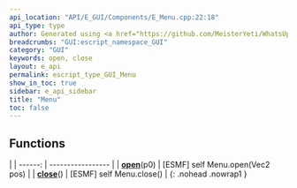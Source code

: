 ```yaml
---
api_location: "API/E_GUI/Components/E_Menu.cpp:22:18"
api_type: type
author: Generated using <a href="https://github.com/MeisterYeti/WhatsUpDoc">WhatsUpDoc</a>
breadcrumbs: "GUI:escript_namespace_GUI"
category: "GUI"
keywords: open, close
layout: e_api
permalink: escript_type_GUI_Menu
show_in_toc: true
sidebar: e_api_sidebar
title: "Menu"
toc: false
---
```


## Functions

|
| ------: | ----------------- |
| **[open](classGUI_1_1Menu#classGUI_1_1Menu_1aeec866032eacc6d70d04758450aad0a9)**(p0) | [ESMF] self Menu.open(Vec2 pos) |
| **[close](classGUI_1_1Menu#classGUI_1_1Menu_1a7a5694e08013e66d092d33d53ddf96ea)**() | [ESMF] self Menu.close() |
{: .nohead .nowrap1 }
